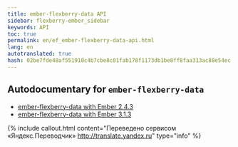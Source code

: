 ```yaml
--- 
title: ember-flexberry-data API 
sidebar: flexberry-ember_sidebar 
keywords: API 
toc: true 
permalink: en/ef_ember-flexberry-data-api.html 
lang: en 
autotranslated: true 
hash: 02be7fde48af551910c4b7cbe8c01fab178f1173db1be8ff8faa313ac88e54ec 
--- 
```


## Autodocumentary for `ember-flexberry-data` 

* [ember-flexberry-data with Ember 2.4.3](http://flexberry.github.io/ember-flexberry-data/autodoc/develop/) 
* [ember-flexberry-data with Ember 3.1.3](http://flexberry.github.io/ember-flexberry-data/autodoc/feature-ember-update/) 



{% include callout.html content="Переведено сервисом «Яндекс.Переводчик» <http://translate.yandex.ru>" type="info" %}
